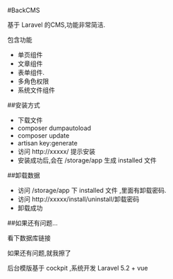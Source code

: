 #BackCMS

基于 Laravel 的CMS,功能非常简洁.

包含功能
* 单页组件
* 文章组件
* 表单组件.
* 多角色权限
* 系统文件组件

##安装方式
* 下载文件
* composer dumpautoload
* composer update
* artisan key:generate
* 访问 http://xxxxx/ 提示安装
* 安装成功后,会在 /storage/app 生成 installed 文件


##卸载数据
* 访问 /storage/app 下 installed 文件 ,里面有卸载密码.
* 访问 http://xxxxx/install/uninstall/卸载密码
* 卸载成功

##如果还有问题...

看下数据库链接

如果还有问题,就我擦了

后台模版基于 cockpit ,系统开发 Laravel 5.2 + vue